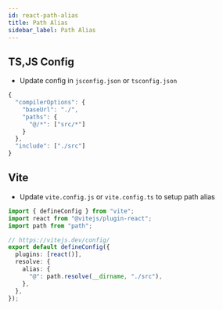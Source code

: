 ```yaml
---
id: react-path-alias
title: Path Alias
sidebar_label: Path Alias
---
```


## TS,JS Config

- Update config in `jsconfig.json` or `tsconfig.json`

```js filename="tsconfig.json"
{
  "compilerOptions": {
    "baseUrl": "./",
    "paths": {
      "@/*": ["src/*"]
    }
  },
  "include": ["./src"]
}
```

## Vite

- Update `vite.config.js` or `vite.config.ts` to setup path alias

```ts filename="vite.config.ts"
import { defineConfig } from "vite";
import react from "@vitejs/plugin-react";
import path from "path";

// https://vitejs.dev/config/
export default defineConfig({
  plugins: [react()],
  resolve: {
    alias: {
      "@": path.resolve(__dirname, "./src"),
    },
  },
});
```
